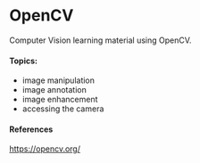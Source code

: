 # OpenCV

Computer Vision learning material using OpenCV. 

#### Topics:

- image manipulation
- image annotation
- image enhancement
- accessing the camera

#### References

https://opencv.org/
